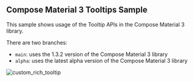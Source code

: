 ## Compose Material 3 Tooltips Sample

This sample shows usage of the Tooltip APIs in the Compose Material 3 library.

There are two branches:
- `main`: uses the 1.3.2 version of the Compose Material 3 library
- `alpha`: uses the latest alpha version of the Compose Material 3 library


![custom_rich_tooltip](https://github.com/user-attachments/assets/1ec403df-196c-4d0c-86c1-3ba61c8b4c8e)
